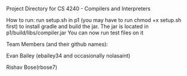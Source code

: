 Project Directory for CS 4240 - Compilers and Interpreters

How to run:
run setup.sh in p1 (you may have to run chmod +x setup.sh first) to install gradle and build the jar.
The jar is located in p1/build/libs/compiler.jar
You can now run test files on it

Team Members (and their github names):

Evan Bailey (ebailey34 and occasionally nolasaint)

Rishav Bose(rbose7)
